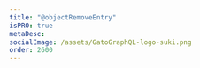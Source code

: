 ```yaml
---
title: "@objectRemoveEntry"
isPRO: true
metaDesc:
socialImage: /assets/GatoGraphQL-logo-suki.png
order: 2600
---
```

